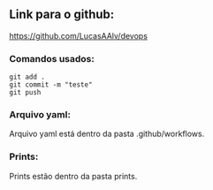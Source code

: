 ## Link para o github:
https://github.com/LucasAAlv/devops

### Comandos usados:

```
git add .
git commit -m "teste"
git push
```

### Arquivo yaml:

Arquivo yaml está dentro da pasta .github/workflows.

### Prints:

Prints estão dentro da pasta prints.